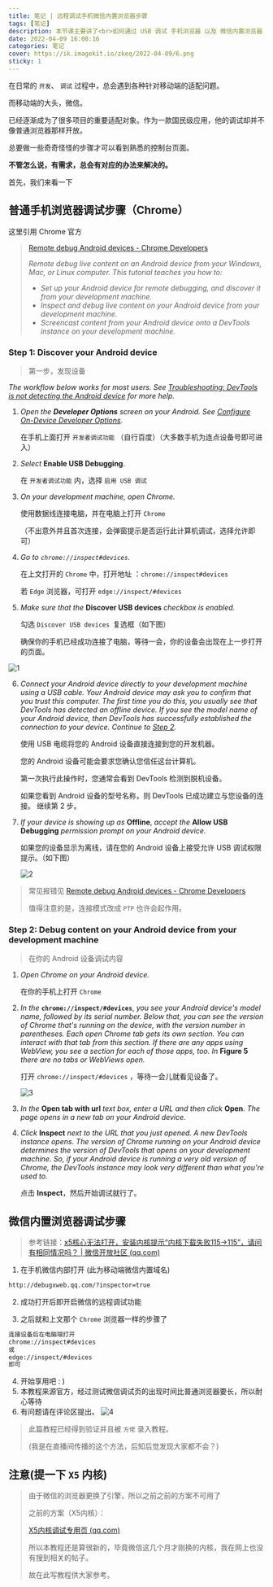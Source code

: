 ```yaml
---
title: 笔记 | 远程调试手机微信内置浏览器步骤
tags: [笔记]
description: 本节课主要讲了<br>如何通过 USB 调试 手机浏览器 以及 微信内置浏览器 的步骤
date: 2022-04-09 16:08:16
categories: 笔记
cover: https://ik.imagekit.io/zkeq/2022-04-09/6.png
sticky: 1
---
```


在日常的 `开发`、 `调试` 过程中，总会遇到各种针对移动端的适配问题。

而移动端的大头，微信。

已经逐渐成为了很多项目的重要适配对象。作为一款国民级应用，他的调试却并不像普通浏览器那样开放。

总要做一些奇奇怪怪的步骤才可以看到熟悉的控制台页面。

**不管怎么说，有需求，总会有对应的办法来解决的。**

首先，我们来看一下

## 普通手机浏览器调试步骤（Chrome）

这里引用 Chrome 官方

> [Remote debug Android devices - Chrome Developers](https://developer.chrome.com/docs/devtools/remote-debugging/)
>
> *Remote debug live content on an Android device from your Windows, Mac, or Linux computer. This tutorial teaches you how to:*
>
> - *Set up your Android device for remote debugging, and discover it from your development machine.*
> - *Inspect and debug live content on your Android device from your development machine.*
> - *Screencast content from your Android device onto a DevTools instance on your development machine.*

###  Step 1: Discover your Android device

> 第一步，发现设备

*The workflow below works for most users. See [Troubleshooting: DevTools is not detecting the Android device](https://developer.chrome.com/docs/devtools/remote-debugging/#troubleshooting) for more help.*

1. *Open the **Developer Options** screen on your Android. See [Configure On-Device Developer Options](https://developer.android.com/studio/debug/dev-options.html).*

   在手机上面打开 `开发者调试功能` （自行百度）（大多数手机为连点设备号即可进入）

2. *Select* **Enable USB Debugging**.

   在 `开发者调试功能` 内，选择 `启用 USB 调试`

3. *On your development machine, open Chrome.*

   使用数据线连接电脑，并在电脑上打开 `Chrome `

   （不出意外并且首次连接，会弹窗提示是否运行此计算机调试，选择允许即可）

4. *Go to `chrome://inspect#devices`.*

   在上文打开的 `Chrome` 中，打开地址 ：`chrome://inspect#devices`

   若 `Edge` 浏览器，可打开 `edge://inspect/#devices` 

5. *Make sure that the* **Discover USB devices** *checkbox is enabled.*

   勾选 `Discover USB devices `复选框（如下图）

   确保你的手机已经成功连接了电脑，等待一会，你的设备会出现在上一步打开的页面。

![1](https://ik.imagekit.io/zkeq/2022-04-09/1.png)

6. *Connect your Android device directly to your development machine using a USB cable. Your Android device may ask you to confirm that you trust this computer. The first time you do this, you usually see that DevTools has detected an offline device. If you see the model name of your Android device, then DevTools has successfully established the connection to your device. Continue to [Step 2](https://developer.chrome.com/docs/devtools/remote-debugging/#debug).*

   使用 USB 电缆将您的 Android 设备直接连接到您的开发机器。

    您的 Android 设备可能会要求您确认您信任这台计算机。

    第一次执行此操作时，您通常会看到 DevTools 检测到脱机设备。 

   如果您看到 Android 设备的型号名称，则 DevTools 已成功建立与您设备的连接。 继续第 2 步。

7. *If your device is showing up as* **Offline**, *accept the* **Allow USB Debugging** *permission prompt on your Android device.*

   如果您的设备显示为离线，请在您的 Android 设备上接受允许 USB 调试权限提示。（如下图）

   ![2](https://ik.imagekit.io/zkeq/2022-04-09/2.png)

> 常见报错见 [Remote debug Android devices - Chrome Developers](https://developer.chrome.com/docs/devtools/remote-debugging/#troubleshooting)
>
> 值得注意的是，连接模式改成 `PTP` 也许会起作用。

### Step 2: Debug content on your Android device from your development machine

> 在你的 Android 设备调试内容

1. *Open Chrome on your Android device.*

   在你的手机上打开 `Chrome`

2. *In the* **`chrome://inspect/#devices`**, *you see your Android device's model name, followed by its serial number. Below that, you can see the version of Chrome that's running on the device, with the version number in parentheses. Each open Chrome tab gets its own section. You can interact with that tab from this section. If there are any apps using WebView, you see a section for each of those apps, too. In* **Figure 5** *there are no tabs or WebViews open.*

   打开 `chrome://inspect/#devices` ，等待一会儿就看见设备了。

   ![3](https://ik.imagekit.io/zkeq/2022-04-09/3.png)

3. *In the* **Open tab with url** *text box, enter a URL and then click* **Open**. *The page opens in a new tab on your Android device.*

4. *Click* **Inspect** *next to the URL that you just opened. A new DevTools instance opens. The version of Chrome running on your Android device determines the version of DevTools that opens on your development machine. So, if your Android device is running a very old version of Chrome, the DevTools instance may look very different than what you're used to.*

   点击 **Inspect**，然后开始调试就行了。

## 微信内置浏览器调试步骤

> 参考链接：[x5核心无法打开，安装内核提示“内核下载失败115→115”，请问有相同情况吗？ | 微信开放社区 (qq.com)](https://developers.weixin.qq.com/community/develop/doc/00064efd0a472086dc5d3e44e5ac00?jumpto=comment&commentid=0000e4b5c28a30b8d05d6ca2451c)

1. 在手机微信内部打开 (此为移动端微信内置域名)
```bash
http://debugxweb.qq.com/?inspector=true
```

2. 成功打开后即开启微信的远程调试功能

3. 之后就和上文那个 `Chrome` 浏览器一样的步骤了
```bash
连接设备后在电脑端打开
chrome://inspect#devices
或
edge://inspect/#devices
即可
```

4. 开始享用吧 : )
5. 本教程来源官方，经过测试微信调试页的出现时间比普通浏览器要长，所以耐心等待
6. 有问题请在评论区提出。
![4](https://ik.imagekit.io/zkeq/2022-04-09/4.png)

> 此篇教程已经得到验证并且被 `方佬` 录入教程。
>
> (我是在直播间传播的这个方法，后知后觉发现大家都不会？)
>

## 注意(提一下 `X5` 内核)

> 由于微信的浏览器更换了引擎，所以之前之前的方案不可用了
>
> 之前的方案（X5内核）：
>
> [X5内核调试专用页 (qq.com)](https://debugtbs.qq.com/)
>
> 所以本教程还是算很新的，毕竟微信这几个月才刚换的内核，我在网上也没有搜到相关的帖子。
>
> 故在此写教程供大家参考。
